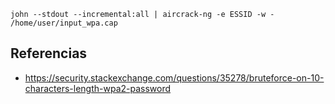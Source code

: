 
```
john --stdout --incremental:all | aircrack-ng -e ESSID -w - /home/user/input_wpa.cap
```



## Referencias

- https://security.stackexchange.com/questions/35278/bruteforce-on-10-characters-length-wpa2-password

